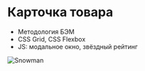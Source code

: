 # Карточка товара

- Методология БЭМ
- CSS Grid, CSS Flexbox
- JS: модальное окно, звёздный рейтинг

![Snowman](https://github.com/Bondvik/card-snowman/blob/main/pic/presentation.gif)
